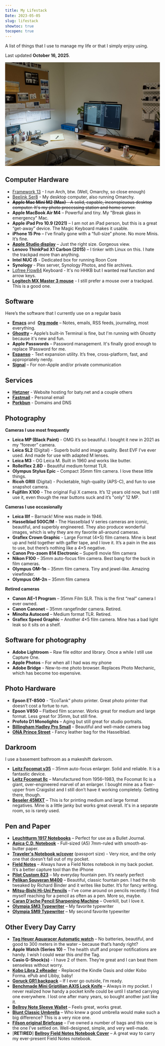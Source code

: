 ```yaml
---
title: My Lifestack
Date: 2023-05-05
slug: lifestack
showtoc: true
tocopen: true
---
```


A list of things that I use to manage my life or that I simply enjoy using.

Last updated **October 16, 2025**.



![](desk-layout.jpg)

## Computer Hardware

- [Framework 13](https://frame.work/laptop13) - I run Arch, btw. (Well, Omarchy, so close enough)
- [Beelink Ser8](https://www.bee-link.com/products/beelink-ser8-8845hs) - My desktop computer, also running Omarchy.
- ~~**Apple Mac Mini M2 (Max)** - A solid, capable, inconspicuous desktop computer. It's my photo processing station and home server.~~
- **Apple MacBook Air M4** – Powerful and tiny. My "Break glass in emergency" Mac.
- **Apple iPad Pro 10.9 (2021)** – I am not an iPad person, but this is a great “get-away” device. The Magic Keyboard makes it usable.
- **iPhone 15 Pro** – I’ve finally gone with a “full-size” phone. No more Minis. It’s fine.
- [**Apple Studio display**](https://www.apple.com/studio-display/) – Just the right size. Gorgeous view.
- **Lenovo ThinkPad X1 Carbon (2015)** – I tinker with Linux on this. I hate the trackpad more than anything.
- **Intel NUC i5** - Dedicated box for running Roon Core
- **Synology** - Plex server, Synology Photos, and file archives.
-   [Lofree Flow84](https://www.lofree.co/products/lofree-flow-the-smoothest-mechanical-keyboard) Keyboard - It's no HHKB but I wanted real function and arrow keys.
-   [**Logitech MX Master 3 mouse**](https://www.amazon.com/Logitech-MX-Master-3S-Graphite/dp/B09HM94VDS) - I still prefer a mouse over a trackpad. This is a good one.

## Software

Here’s the software that I currently use on a regular basis

-   [**Emacs**](https://www.gnu.org/software/emacs/) and  [**Org mode**](https://orgmode.org/) – Notes, emails, RSS feeds, journaling, most everything.
-   [**Ghostty**](https://ghostty.org/) – Apple’s built-in Terminal is fine, but I'm running with Ghostty because it's new and fun.
-   **Apple Passwords** – Password management. It's finally good enough to replace 1Password for me.
-   [**Espanso**](https://espanso.org/) - Text expansion utility. It’s free, cross-platform, fast, and appropriately nerdy.
-   [**Signal**](https://signal.org/) – For non-Apple and/or private communication

## Services

-   [**Hetzner**](https://www.hetzner.com/) \- Website hosting for baty.net and a couple others
-   [**Fastmail**](https://fastmail.com/) - Personal email
-   [**Porkbun**](https://porkbun.com/) - Domains and DNS

## Photography

**Cameras I use most frequently**

-   **Leica MP (Black Paint)** - OMG it’s so beautiful. I bought it new in 2021 as my “forever” camera.
-   **Leica SL2** (Digital) - Superb build and image quality. Best EVF I’ve ever used. And made for use with adapted M lenses.
-   **Leica M3** - OG Leica M. Built in 1960 and works like butter.
- **Rolleiflex 2.8D** - Beautiful medium format TLR.
-   **Olympus Stylus Epic** – Compact 35mm film camera. I love these little things.
-   **Ricoh GRIII** (Digital) - Pocketable, high-quality (APS-C), and fun to use snapshot camera.
-   **Fujifilm X100** - The original Fuji X camera. It’s 12 years old now, but I still use it, even though the rear buttons suck and it’s "only" 12 MP.

**Cameras I use occasionally**

-   **Leica IIIf** – Barnack! Mine was made in 1946.
-   **Hasselblad 500C/M** - The Hasselblad V series cameras are iconic, beautiful, and superbly engineered. They also produce wonderful images, which is why they are my favorite all-around cameras.
-   **Graflex Crown Graphic** - Large Format (4×5) film camera. Mine is beat up and held together with gaffer tape, and I love it. It’s a pain in the ass to use, but there’s nothing like a 4×5 negative.
-   **Canon Pro-zoom 814 Electronic** – Super8 movie film camera
-   **Nikon F100** – 35mm auto-focus film camera. Best bang for the buck in film cameras.
-   **Olympus OM–1n** – 35mm film camera. Tiny and jewel-like. Amazing viewfinder.
-   **Olympus OM–2n** – 35mm film camera

**Retired cameras**

-   **Canon AE–1 Program** – 35mm Film SLR. This is the first “real” camera I ever owned.
-   **Canon Canonet** – 35mm rangefinder camera. Retired.
-   **Minolta Autocord** – Medium format TLR. Retired.
-   **Graflex Speed Graphic** – Another 4×5 film camera. Mine has a bad light leak so it sits on a shelf.

## Software for photography

-   **Adobe Lightroom** – Raw file editor and library. Once a while I still use Capture One.
-   **Apple Photos** – For when all I had was my phone
-   **Adobe Bridge** - New-to-me photo browser. Replaces Photo Mechanic, which has become too expensive.

## Photo Hardware

-   **Epson ET-8500** - “EcoTank” photo printer. Great photo printer that doesn’t cost a fortue to run.
-   **Epson V850** – Flatbed film scanner. Works great for medium and large format. Less great for 35mm, but still fine.
-   **Profoto D1 Monolights** – Aging but still great for studio portraits.
-   [**Billingham Hadley Pro Small**](https://billingham.com/products/hadley-small-pro-camera-bag_colour-sage-fibrenyte-chocolate-leather) – Beautiful and well-made camera bag
-   [**ONA Prince Street**](https://onabags.com/collections/all-the-products/products/the-prince-street) \- Fancy leather bag for the Hasselblad.

## Darkroom

I use a basement bathroom as a makeshift darkroom.

-   [**Leitz Focomat v35**](http://www.bonavolta.ch/hobby/en/photo/v35.htm) – 35mm auto-focus enlarger. Solid and reliable. It is a fantastic device.
-   [**Leitz Focomat IIc**](https://www.l-camera-forum.com/leica-wiki.en/index.php/Focomat_IIc) – Manufactured from 1956–1983, the Focomat IIc is a giant, over-engineered marvel of an enlarger. I bought mine as a fixer-upper from Craigslist and I still don’t have it working completely. Getting there, though.
-   [**Beseler 45MXT**](https://www.bhphotovideo.com/c/product/3991-REG/Beseler_8227_45MXT_Enlarger_Chassis_Only.html) – This is for printing medium and large format negatives. Mine is a little janky but works great overall. It's in a separate room, so is rarely used.

## Pen and Paper

-   [**Leuchtturm 1917 Notebooks**](https://www.amazon.com/Leuchtturm1917-Medium-Size-Hardcover-Notebook/dp/B002TSIMW4/) – Perfect for use as a Bullet Journal.
-   [**Apica C.D. Notebook**](https://www.amazon.com/Apica-Premium-C-D-Notebook-Sheets/dp/B006ZSQWP8) - Full-sized (A5) 7mm-ruled with smooth-as-butter paper.
-   [**Traveler's Notebook w/cover**](https://shop.travelerscompanyusa.com/products/travelers-notebook-passport-size-brown) (passport size) - Very nice, and the only one that doesn't fall out of my pocket.
-   [**Field Notes**](https://fieldnotesbrand.com/) – Always have a Field Notes notebook in my back pocket. It’s a better capture tool than the iPhone
-   [**Pilot Custom 823**](https://baty.net/2021/pilot-custom-823-fountain-pen) – My everyday fountain pen. It’s nearly perfect
-   [**Pelikan Souveran M400**](https://www.amazon.com/Pelikan-Souveran-M400-Black-Fountain/dp/B002MT02DM/) – Beautiful, classic fountain pen. I had the nib tweaked by Richard Binder and it writes like butter. It’s for fancy writing.
-   [**Mitsu-Bishi Hi-Uni Pencils**](https://www.jetpens.com/Uni-Mitsubishi-Hi-Uni-Pencils/ct/621) – I’ve come around on pencils recently. I find myself reaching for a pencil as often as a pen. More so, maybe.
-   [**Caran D’ache Pencil Sharpening Machine**](https://www.amazon.com/Caran-Dache-Pencil-sharpening-Machine-455-200/dp/B0013F5R0Y/) – Overkill, but I love it.
-   [**Olympia SM3 Typewriter**](https://typewriterreview.com/2013/02/28/olympia-sm3/) – My favorite typewriter
-   [**Olympia SM9 Typewriter**](https://archive.baty.net/2014/olympia-sm9/) – My second favorite typewriter

## Other Every Day Carry

-   [**Tag Heuer Aquaracer Automatic watch**](https://www.tagheuer.com/en-us/watches/aquaracer-calibre-5-automatic-watch-43-mm-way2010-ba0927) – No batteries, beautiful, and good to 300 meters in the water – because that’s handy right?
-   **Apple Watch (Series 10)** – The health stuff and proper notifications are handy. I wish I could wear this _and_ the Tag.
-   **Casio G-Shock(s)** - I have 2 of them. They’re great and I can beat them senseless without worry.
-   [**Kobo Libra 2 eReader**](https://us.kobobooks.com/collections/ereaders/products/kobo-libra-2) - Replaced the Kindle Oasis and older Kobo Forma. ePub and Libby, baby!
-   [**Goruck GR1 backpack**](https://www.goruck.com/GR1) – If I ever go outside, I’m ready.
-   [**Benchmade Mini Griptilian AXIS Lock Knife**](https://www.amazon.com/Benchmade-Mini-Griptilian-Knife-Drop-Point/dp/B06XKRZX76) – Always in my pocket. I never realized how handy a pocket knife could be until I started carrying one everywhere. I lost one after many years, so bought another just like it.
-   [**Bellroy Note Sleeve Wallet**](https://bellroy.com/products/note-sleeve-wallet/leather/teal#image-0) – Feels great, works great.
-   [**Blunt Classic Umbrella**](https://www.amazon.com/dp/B00M3E26F8/) – Who knew a good umbrella would make such a big difference? This is a very nice one.
-   [**Filson original Briefcase**](https://www.filson.com/bags-luggage/briefcases/rugged-twill-original-briefcase.html) – I’ve owned a number of bags and this one is the one I’ve settled on. Well-designed, simple, and very well-made.
-   \[**RETIRED**\] [**Bellroy Field Notes Notebook Cover**](https://bellroy.com/products/field-notes-notebook-cover-mini/leather/charcoal#image-1) – A great way to carry my ever-present Field Notes notebook.
